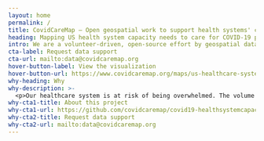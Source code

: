 ```yaml
---
layout: home
permalink: /
title: CovidCareMap – Open geospatial work to support health systems' capacity to effectively care for rapidly growing COVID19 patient needs
heading: Mapping US health system capacity needs to care for COVID-19 patients
intro: We are a volunteer-driven, open-source effort by geospatial data experts to map available and needed beds, ventilators, supplies, staff, and other resources to effectively care for COVID-19 patients. If you are collecting or using such data, we can help you aggregate, analyze, or visualize it to better inform surge capacity planning and resourcing decisions.
cta-label: Request data support
cta-url: mailto:data@covidcaremap.org
hover-button-label: View the visualization
hover-button-url: https://www.covidcaremap.org/maps/us-healthcare-system-capacity/
why-heading: Why
why-description: >-
  <p>Our healthcare system is at risk of being overwhelmed. The volume and speed at which people are falling ill to COVID-19 around the country may saturate or exceed our healthcare providers’ and facilities’ ability to effectively care for them, especially at the ICU level.</p><p>We must first #FlattenTheCurve to give our healthcare system more time to prepare. Preparation means more beds, ventilators, providers, PPEs and supplies at the right places and times to meet patient needs. Through our mapping and data efforts, we aim to provide situational awareness and foresight for health systems, policymakers, emergency managers, suppliers, and the public to plan and coordinate preparations to the needed level of detail of an individual facility, county, or state.</p>
why-cta1-title: About this project
why-cta1-url: https://github.com/covidcaremap/covid19-healthsystemcapacity#overview
why-cta2-title: Request data support
why-cta2-url: mailto:data@covidcaremap.org
---
```

